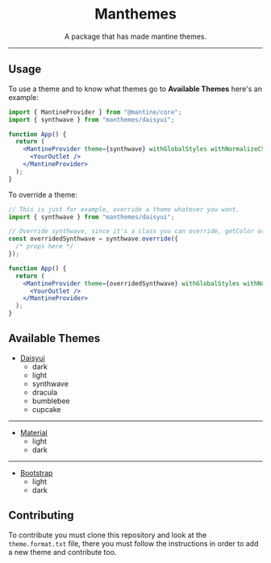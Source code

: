 <h1 align="center">Manthemes</h1>
<p align="center">A package that has made mantine themes.</p>

---

## Usage

To use a theme and to know what themes go to **Available Themes** here's an example:

```jsx
import { MantineProvider } from "@mantine/core";
import { synthwave } from "manthemes/daisyui";

function App() {
  return (
    <MantineProvider theme={synthwave} withGlobalStyles withNormalizeCSS>
      <YourOutlet />
    </MantineProvider>
  );
}
```

To override a theme:

```jsx
// This is just for example, override a theme whatever you want.
import { synthwave } from "manthemes/daisyui";

// Override synthwave, since it's a class you can override, getColor or getColors
const overridedSynthwave = synthwave.override({
  /* props here */
});

function App() {
  return (
    <MantineProvider theme={overridedSynthwave} withGlobalStyles withNormalizeCSS>
      <YourOutlet />
    </MantineProvider>
  );
}
```

## Available Themes

- [Daisyui](https://daisyui.com)
  - dark
  - light
  - synthwave
  - dracula
  - bumblebee
  - cupcake

----

- [Material](https://mui.com)
  - light
  - dark
  
----

- [Bootstrap](https://getbootstrap.com)
  - light
  - dark

## Contributing

To contribute you must clone this repository and look at the `theme.format.txt` file, there you must follow the instructions in order to add a new theme and contribute too.
